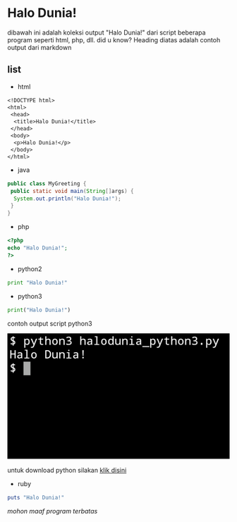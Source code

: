 # Halo Dunia!

dibawah ini adalah koleksi output "Halo Dunia!" dari script beberapa program seperti html, php, dll.
did u know? Heading diatas adalah contoh output dari markdown

## list

- html

```
<!DOCTYPE html>
<html>
 <head>
  <title>Halo Dunia!</title>
 </head>
 <body>
  <p>Halo Dunia!</p>
 </body>
</html>
```

- java

```java
public class MyGreeting {
 public static void main(String[]args) {
  System.out.println("Halo Dunia!");
 }
}
```

- php

```php
<?php
echo "Halo Dunia!";
?>
```

- python2

```python
print "Halo Dunia!"
```


- python3

```python
print("Halo Dunia!")
```
contoh output script python3

![output](https://raw.githubusercontent.com/fedrikaristiyanto/halo-dunia/master/img/20190522_123340.png)

untuk download python silakan [klik disini](https://www.python.org)

- ruby

```ruby
puts "Halo Dunia!"
```

*mohon maaf program terbatas*
